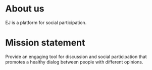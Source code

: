 # About us

EJ is a platform for social participation.


# Mission statement

Provide an engaging tool for discussion and social participation that promotes
a healthy dialog between people with different opinions.
